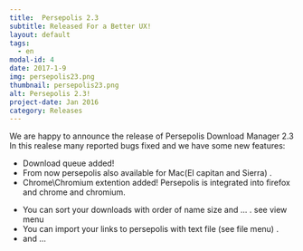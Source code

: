 ```yaml
---
title:  Persepolis 2.3
subtitle: Released For a Better UX!
layout: default
tags:
  - en
modal-id: 4
date: 2017-1-9
img: persepolis23.png
thumbnail: persepolis23.png
alt: Persepolis 2.3!
project-date: Jan 2016
category: Releases
---
```

We are happy to announce the release of Persepolis Download Manager 2.3
In this realese many reported bugs fixed and we have some new features:

+ Download queue added!
+ From now persepolis also available for Mac(El capitan and Sierra) .
+ Chrome\Chromium extention added! Persepolis is integrated into firefox and chrome and chromium.
* You can sort your downloads with order of name size and ... . see view menu
* You can import your links to persepolis with text file (see file menu) .
* and ...
